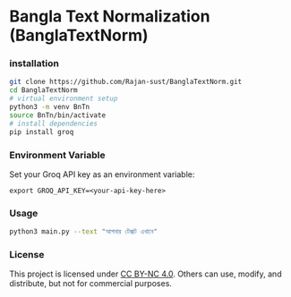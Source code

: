 # Bangla Text Normalization (BanglaTextNorm)



### installation
```bash
git clone https://github.com/Rajan-sust/BanglaTextNorm.git
cd BanglaTextNorm
# virtual environment setup
python3 -m venv BnTn
source BnTn/bin/activate
# install dependencies
pip install groq
```

### Environment Variable
Set your Groq API key as an environment variable:
```
export GROQ_API_KEY=<your-api-key-here>
```

### Usage

```bash
python3 main.py --text "আপনার টেক্সট এখানে"
```

### License
This project is licensed under [CC BY-NC 4.0](https://creativecommons.org/licenses/by-nc/4.0/). Others can use, modify, and distribute, but not for commercial purposes.